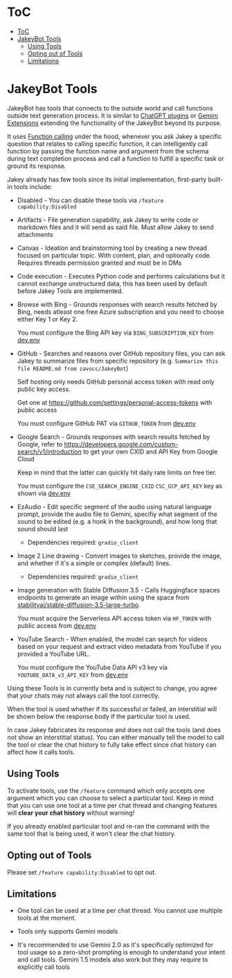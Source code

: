 # ToC
- [ToC](#toc)
- [JakeyBot Tools](#jakeybot-tools)
  - [Using Tools](#using-tools)
  - [Opting out of Tools](#opting-out-of-tools)
  - [Limitations](#limitations)

# JakeyBot Tools
JakeyBot has tools that connects to the outside world and call functions outside text generation process. It is similar to [ChatGPT plugins](https://openai.com/index/chatgpt-plugins/) or [Gemini Extensions](https://support.google.com/gemini/answer/13695044) extending the functionality of the JakeyBot beyond its purpose.

It uses [Function calling](https://github.com/google-gemini/cookbook/blob/main/quickstarts/Function_calling.ipynb) under the hood, whenever you ask Jakey a specific question that relates to calling specific function, it can intelligently call function by passing the function name and argument from the schema during text completion process and call a function to fulfill a specific task or ground its response.

Jakey already has few tools since its initial implementation, first-party built-in tools include:
- Disabled - You can disable these tools via `/feature capability:Disabled`

- Artifacts - File generation capability, ask Jakey to write code or markdown files and it will send as said file. Must allow Jakey to send attachments

- Canvas - Ideation and brainstorming tool by creating a new thread focused on particular topic. With content, plan, and optionally code. Requires threads permission granted and must be in DMs

- Code execution - Executes Python code and performs calculations but it cannot exchange unstructured data, this has been used by default before Jakey Tools are implemented.

- Browse with Bing - Grounds responses with search results fetched by Bing, needs atleast one free Azure subscription and you need to choose either Key 1 or Key 2.
  
    You must configure the Bing API key via `BING_SUBSCRIPTION_KEY` from [dev.env](/dev.env.template)

- GitHub - Searches and reasons over GitHub repository files, you can ask Jakey to summarize files from specific repository (e.g. `Summarize this file README.md from zavocc/JakeyBot`)
  
    Self hosting only needs GitHub personal access token with read only public key access.

    Get one at https://github.com/settings/personal-access-tokens with public access

    You must configure GitHub PAT via `GITHUB_TOKEN` from [dev.env](/dev.env.template)

- Google Search - Grounds responses with search results fetched by Google, refer to https://developers.google.com/custom-search/v1/introduction to get your own CXID and API Key from Google Cloud

    Keep in mind that the latter can quickly hit daily rate limits on free tier.

    You must configure the `CSE_SEARCH_ENGINE_CXID` `CSC_GCP_API_KEY` key as shown via [dev.env](/dev.env.template)

- EzAudio - Edit specific segment of the audio using natural language prompt, provide the audio file to Gemini, specifiy what segment of the sound to be edited (e.g. a honk in the background), and how long that sound should last

    - Dependencies required: `gradio_client`

- Image 2 Line drawing - Convert images to sketches, provide the image, and whether if it's a simple or complex (default) lines. 
  
    - Dependencies required: `gradio_client`
  
- Image generation with Stable Diffusion 3.5 - Calls Huggingface spaces endpoints to generate an image within using the space from [stabilityai/stable-diffusion-3.5-large-turbo](https://huggingface.co/stabilityai/stable-diffusion-3.5-large-turbo).

    You must acquire the Serverless API access token via `HF_TOKEN` with public access from [dev.env](/dev.env.template)

- YouTube Search - When enabled, the model can search for videos based on your request and extract video metadata from YouTube if you provided a YouTube URL.

    You must configure the YouTube Data API v3 key via `YOUTUBE_DATA_v3_API_KEY` from [dev.env](/dev.env.template)

Using these Tools is in currently beta and is subject to change, you agree that your chats may not always call the tool correctly.

When the tool is used whether if its successful or failed, an interstitial will be shown below the response body if the particular tool is used.

In case Jakey fabricates its response and does not call the tools (and does not show an interstitial status). You can either manually tell the model to call the tool or clear the chat history to fully take effect since chat history can affect how it calls tools.

## Using Tools
To activate tools, use the `/feature` command which only accepts one argument which you can choose to select a particular tool. Keep in mind that you can use one tool at a time per chat thread and changing features will **clear your chat history** without warning!

If you already enabled particular tool and re-ran the command with the same tool that is being used, it won't clear the chat history.

## Opting out of Tools
Please set `/feature capability:Disabled` to opt out.

## Limitations
- One tool can be used at a time per chat thread. You cannot use multiple tools at the moment.

- Tools only supports Gemini models

- It's recommended to use Gemini 2.0 as it's specifically optimized for tool usage so a zero-shot prompting is enough to understand your intent and call tools. Gemini 1.5 models also work but they may require to explicitly call tools
